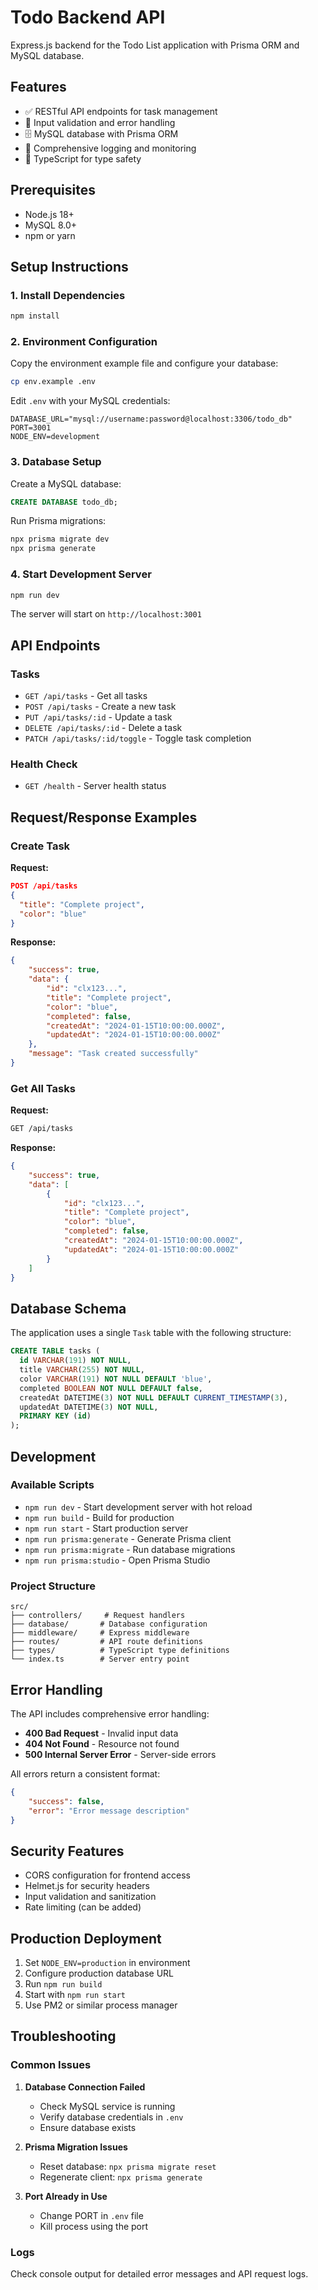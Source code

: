 <!-- @format -->

# Todo Backend API

Express.js backend for the Todo List application with Prisma ORM and MySQL database.

## Features

- ✅ RESTful API endpoints for task management
- 🔐 Input validation and error handling
- 🗄️ MySQL database with Prisma ORM
- 📝 Comprehensive logging and monitoring
- 🚀 TypeScript for type safety

## Prerequisites

- Node.js 18+
- MySQL 8.0+
- npm or yarn

## Setup Instructions

### 1. Install Dependencies

```bash
npm install
```

### 2. Environment Configuration

Copy the environment example file and configure your database:

```bash
cp env.example .env
```

Edit `.env` with your MySQL credentials:

```env
DATABASE_URL="mysql://username:password@localhost:3306/todo_db"
PORT=3001
NODE_ENV=development
```

### 3. Database Setup

Create a MySQL database:

```sql
CREATE DATABASE todo_db;
```

Run Prisma migrations:

```bash
npx prisma migrate dev
npx prisma generate
```

### 4. Start Development Server

```bash
npm run dev
```

The server will start on `http://localhost:3001`

## API Endpoints

### Tasks

- `GET /api/tasks` - Get all tasks
- `POST /api/tasks` - Create a new task
- `PUT /api/tasks/:id` - Update a task
- `DELETE /api/tasks/:id` - Delete a task
- `PATCH /api/tasks/:id/toggle` - Toggle task completion

### Health Check

- `GET /health` - Server health status

## Request/Response Examples

### Create Task

**Request:**

```json
POST /api/tasks
{
  "title": "Complete project",
  "color": "blue"
}
```

**Response:**

```json
{
	"success": true,
	"data": {
		"id": "clx123...",
		"title": "Complete project",
		"color": "blue",
		"completed": false,
		"createdAt": "2024-01-15T10:00:00.000Z",
		"updatedAt": "2024-01-15T10:00:00.000Z"
	},
	"message": "Task created successfully"
}
```

### Get All Tasks

**Request:**

```bash
GET /api/tasks
```

**Response:**

```json
{
	"success": true,
	"data": [
		{
			"id": "clx123...",
			"title": "Complete project",
			"color": "blue",
			"completed": false,
			"createdAt": "2024-01-15T10:00:00.000Z",
			"updatedAt": "2024-01-15T10:00:00.000Z"
		}
	]
}
```

## Database Schema

The application uses a single `Task` table with the following structure:

```sql
CREATE TABLE tasks (
  id VARCHAR(191) NOT NULL,
  title VARCHAR(255) NOT NULL,
  color VARCHAR(191) NOT NULL DEFAULT 'blue',
  completed BOOLEAN NOT NULL DEFAULT false,
  createdAt DATETIME(3) NOT NULL DEFAULT CURRENT_TIMESTAMP(3),
  updatedAt DATETIME(3) NOT NULL,
  PRIMARY KEY (id)
);
```

## Development

### Available Scripts

- `npm run dev` - Start development server with hot reload
- `npm run build` - Build for production
- `npm run start` - Start production server
- `npm run prisma:generate` - Generate Prisma client
- `npm run prisma:migrate` - Run database migrations
- `npm run prisma:studio` - Open Prisma Studio

### Project Structure

```
src/
├── controllers/     # Request handlers
├── database/       # Database configuration
├── middleware/     # Express middleware
├── routes/         # API route definitions
├── types/          # TypeScript type definitions
└── index.ts        # Server entry point
```

## Error Handling

The API includes comprehensive error handling:

- **400 Bad Request** - Invalid input data
- **404 Not Found** - Resource not found
- **500 Internal Server Error** - Server-side errors

All errors return a consistent format:

```json
{
	"success": false,
	"error": "Error message description"
}
```

## Security Features

- CORS configuration for frontend access
- Helmet.js for security headers
- Input validation and sanitization
- Rate limiting (can be added)

## Production Deployment

1. Set `NODE_ENV=production` in environment
2. Configure production database URL
3. Run `npm run build`
4. Start with `npm run start`
5. Use PM2 or similar process manager

## Troubleshooting

### Common Issues

1. **Database Connection Failed**

   - Check MySQL service is running
   - Verify database credentials in `.env`
   - Ensure database exists

2. **Prisma Migration Issues**

   - Reset database: `npx prisma migrate reset`
   - Regenerate client: `npx prisma generate`

3. **Port Already in Use**
   - Change PORT in `.env` file
   - Kill process using the port

### Logs

Check console output for detailed error messages and API request logs.
